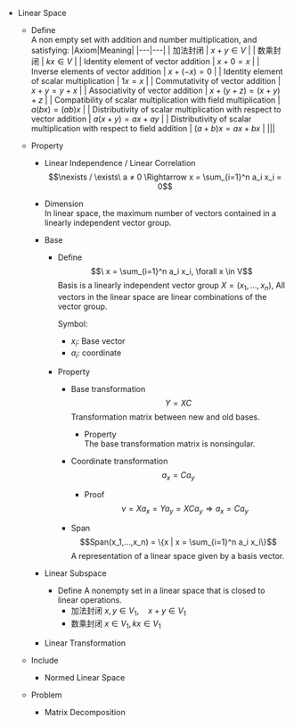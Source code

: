 * Linear Space
  - Define  
    A non empty set with addition and number multiplication, and satisfying:
    |Axiom|Meaning|
    |---|---|
    | 加法封闭 | $x+y \in V$ |
    | 数乘封闭 | $k x \in V$ |
    | Identity element of vector addition | $x+0=x$ |
    | Inverse elements of vector addition | $x+(-x) = 0$ |
    | Identity element of scalar multiplication | $1x = x$ |
    | Commutativity of vector addition | $x+y = y+x$ |
    | Associativity of vector addition | $x+(y+z) = (x+y) +z$ |
    | Compatibility of scalar multiplication with field multiplication | $a(bx) = (a b)x$ |
    | Distributivity of scalar multiplication with respect to vector addition | $a(x+y) = a x + a y$ |
    | Distributivity of scalar multiplication with respect to field addition | $(a+b)x = ax+bx$ |
    |||

  - Property
    - Linear Independence / Linear Correlation
      $$\nexists / \exists\ a ≠ 0 \Rightarrow x = \sum_{i=1}^n a_i x_i = 0$$ 

    - Dimension  
      In linear space, the maximum number of vectors contained in a linearly independent vector group.

    * Base 
      - Define
        $$\ x = \sum_{i=1}^n a_i x_i, \forall x \in V$$
        Basis is a linearly independent vector group $X = (x_1, ... , x_n)$, All vectors in the linear space are linear combinations of the vector group.

        Symbol:
        - $x_i$: Base vector
        - $a_i$: coordinate

      - Property 
        - Base transformation  
          $$Y = X C$$
          Transformation matrix between new and old bases.

          - Property  
            The base transformation matrix is nonsingular.

        - Coordinate transformation
          $$a_x = C a_y$$
          
          - Proof
            $$v = X a_x = Y a_y = X C a_y \Rightarrow a_x = C a_y$$

        - Span
          $$Span(x_1,...,x_n) = \{x | x = \sum_{i=1}^n a_i x_i\}$$ 
          A representation of a linear space given by a basis vector.

    * Linear Subspace
      - Define
        A nonempty set in a linear space that is closed to linear operations.
        - 加法封闭 $x,y\in V_1 ,\quad x+y \in V_1$
        - 数乘封闭 $x \in V_1, k x \in V_1$

    * Linear Transformation

  - Include
    * Normed Linear Space
    
  - Problem
    * Matrix Decomposition